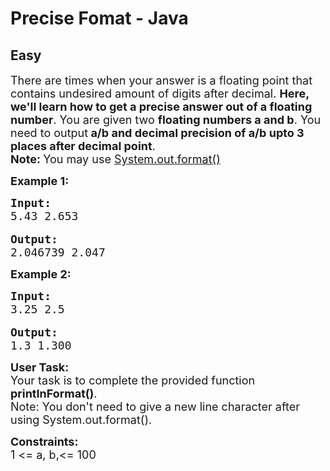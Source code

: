 # Precise Fomat - Java
## Easy 
<div class="problem-statement">
                <p></p><p><span style="font-size:18px">There are times when your answer is a floating point that contains undesired amount of digits after decimal. <strong>Here, we'll learn how to get a precise answer out of a floating number</strong>. You are given two <strong>floating numbers a and b</strong>. You need to output<strong> a/b and decimal precision of a/b upto 3 places after decimal point</strong>.<br>
<strong>Note: </strong>You may use <a href="https://www.geeksforgeeks.org/formatted-output-in-java/" target="_blank">System.out.format()</a></span></p>

<p><strong><span style="font-size:18px">Example 1:</span></strong></p>

<pre><span style="font-size:18px"><strong>Input:</strong>
5.43 2.653</span>

<span style="font-size:18px"><strong>Output:</strong></span>
<span style="font-size:18px">2.046739 2.047</span></pre>

<p><strong><span style="font-size:18px">Example 2:</span></strong></p>

<pre><span style="font-size:18px"><strong>Input:</strong>
3.25 2.5</span>

<span style="font-size:18px"><strong>Output:</strong></span>
<span style="font-size:18px">1.3 1.300</span></pre>

<p><span style="font-size:18px"><strong>User Task: </strong><br>
Your task is to complete the provided function <strong>printInFormat()</strong>.<br>
Note: You don't need to give a new line character after using System.out.format().</span></p>

<p><span style="font-size:18px"><strong>Constraints:</strong><br>
1 &lt;= a, b,&lt;= 100</span></p>
 <p></p>
            </div>